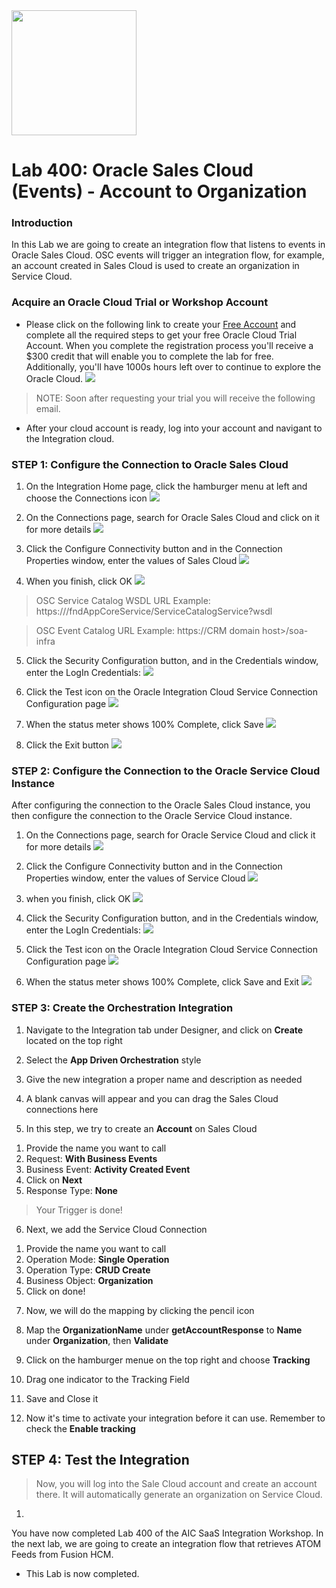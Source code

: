 <img class="float-right" src="images/j2c-logo.png" width="200">

# Lab 400: Oracle Sales Cloud (Events) - Account to Organization 

### Introduction

In this Lab we are going to create an integration flow that listens to events in Oracle Sales Cloud. OSC events will trigger an integration flow, for example, an account created in Sales Cloud is used to create an organization in Service Cloud.

### Acquire an Oracle Cloud Trial or Workshop Account

- Please click on the following link to create your <a href="https://cloud.oracle.com/tryit" target="_trial">Free Account</a> and complete all the required steps to get your free Oracle Cloud Trial Account. When you complete the registration process you'll receive a $300 credit that will enable you to complete the lab for free.  Additionally, you'll have 1000s hours left over to continue to explore the Oracle Cloud.
  ![](images/updated400/Trail.png)
  
> NOTE: Soon after requesting your trial you will receive the following email.

- After your cloud account is ready, log into your account and navigant to the Integration cloud.


### STEP 1: Configure the Connection to Oracle Sales Cloud 

1. On the Integration Home page, click the hamburger menu at left and choose the Connections icon
 ![](images/updated400/5.png)
 
2. On the Connections page, search for Oracle Sales Cloud and click on it for more details
 ![](images/updated400/9.png)

3. Click the Configure Connectivity button and in the Connection Properties window, enter the values of Sales Cloud
 ![](images/updated400/12.1.png)

4. When you finish, click OK
 ![](images/updated400/12.png)

> OSC Service Catalog WSDL URL Example: https://<common domain host>/fndAppCoreService/ServiceCatalogService?wsdl

> OSC Event Catalog URL Example: https://CRM domain host>/soa-infra

5. Click the Security Configuration button, and in the Credentials window, enter the LogIn Credentials:
 ![](images/updated400/10.png)
 
6. Click the Test icon on the Oracle Integration Cloud Service Connection Configuration page
 ![](images/updated400/13.png)

7. When the status meter shows 100% Complete, click Save
 ![](images/updated400/14.png)
 
8. Click the Exit button
 ![](images/updated400/16.png)

### STEP 2: Configure the Connection to the Oracle Service Cloud Instance

After configuring the connection to the Oracle Sales Cloud instance, you then configure the connection to the Oracle Service Cloud instance.

1. On the Connections page, search for Oracle Service Cloud and click it for more details
![](images/updated400/18.png)

2. Click the Configure Connectivity button and in the Connection Properties window, enter the values of Service Cloud
![](images/updated400/19.png)
3. when you finish, click OK
![](images/updated400/20.png)

4. Click the Security Configuration button, and in the Credentials window, enter the LogIn Credentials:
![](images/updated400/21.png)

5. Click the Test icon on the Oracle Integration Cloud Service Connection Configuration page
![](images/updated400/22.png)

6. When the status meter shows 100% Complete, click Save and Exit
![](images/updated400/27.png)

### STEP 3: Create the Orchestration Integration

1. Navigate to the Integration tab under Designer, and click on **Create** located on the top right
[](images/updated400/xx.png)

2. Select the **App Driven Orchestration** style 
[](images/updated400/xx.png)

3. Give the new integration a proper name and description as needed
[](images/updated400/xx.png)

4. A blank canvas will appear and you can drag the Sales Cloud connections here
[](images/updated400/xx.png)

5. In this step, we try to create an **Account** on Sales Cloud 
1) Provide the name you want to call 
2) Request: **With Business Events**
3) Business Event: **Activity Created Event**
4) Click on **Next**
5) Response Type: **None**
[](images/updated400/xx.png)

> Your Trigger is done!

6. Next, we add the Service Cloud Connection 
1) Provide the name you want to call
2) Operation Mode: **Single Operation**
3) Operation Type: **CRUD  Create**
4) Business Object: **Organization**
5) Click on done!
[](images/updated400/xx.png)

7. Now, we will do the mapping by clicking the pencil icon
[](images/updated400/xx.png)

8. Map the **OrganizationName** under **getAccountResponse** to **Name** under **Organization**, then **Validate**
[](images/updated400/xx.png)

9. Click on the hamburger menue on the top right and choose **Tracking**
[](images/updated400/xx.png)

10. Drag one indicator to the Tracking Field
[](images/updated400/xx.png)

11. Save and Close it
[](images/updated400/xx.png)

12. Now it's time to activate your integration before it can use. Remember to check the **Enable tracking**
[](images/updated400/xx.png)


## STEP 4: Test the Integration 
> Now, you will log into the Sale Cloud account and create an account there. It will automatically generate an organization on Service Cloud.

1. 

You have now completed Lab 400 of the AIC SaaS Integration Workshop. In the next lab, we are going to create an integration flow that retrieves ATOM Feeds from Fusion HCM.

- This Lab is now completed.
